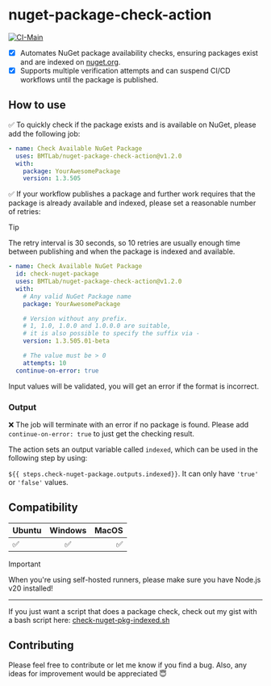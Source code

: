 # nuget-package-check-action

[![CI-Main](https://github.com/BMTLab/nuget-package-check-action/actions/workflows/ci-main.yml/badge.svg)](https://github.com/BMTLab/nuget-package-check-action/actions/workflows/ci-main.yml)

- [x] Automates NuGet package availability checks, ensuring packages exist and are indexed on [nuget.org](https://nuget.org).
- [x] Supports multiple verification attempts and can suspend CI/CD workflows until the package is published.

## How to use

:white_check_mark: To quickly check if the package exists and is available on NuGet, please add the following job:

```yaml
- name: Check Available NuGet Package
  uses: BMTLab/nuget-package-check-action@v1.2.0
  with:
    package: YourAwesomePackage
    version: 1.3.505
```

:white_check_mark: If your workflow publishes a package and further work requires that the package is already available and indexed,
please set a reasonable number of retries:

> [!TIP]
> The retry interval is 30 seconds,
so 10 retries are usually enough time between publishing and when the package is indexed and available.

```yaml
- name: Check Available NuGet Package
  id: check-nuget-package
  uses: BMTLab/nuget-package-check-action@v1.2.0
  with:
    # Any valid NuGet Package name
    package: YourAwesomePackage

    # Version without any prefix. 
    # 1, 1.0, 1.0.0 and 1.0.0.0 are suitable, 
    # it is also possible to specify the suffix via -
    version: 1.3.505.01-beta

    # The value must be > 0
    attempts: 10
  continue-on-error: true
```

Input values will be validated, you will get an error if the format is incorrect.

### Output

:x: The job will terminate with an error if no package is found.
Please add `continue-on-error: true` to just get the checking result.

The action sets an output variable called `indexed`, which can be used in the following step by using: 

`${{ steps.check-nuget-package.outputs.indexed}}`. It can only have `'true'` or `'false'` values.

## Compatibility
| Ubuntu    | Windows |       MacOS |
|:----------|:-------:|------------:|
| :white_check_mark:  |  :white_check_mark:  | :white_check_mark: |

> [!IMPORTANT]
> When you're using self-hosted runners, please make sure you have Node.js v20 installed!

****************************
If you just want a script that does a package check, check out my gist with a bash script here: 
[check-nuget-pkg-indexed.sh](https://gist.github.com/BMTLab/28709f017c338a53e5845d04c00e6eb9)

## Contributing
Please feel free to contribute or let me know if you find a bug. 
Also, any ideas for improvement would be appreciated :innocent:

